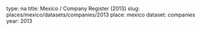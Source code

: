 type: na
title: Mexico / Company Register (2013)
slug: places/mexico/datasets/companies/2013
place: mexico
dataset: companies
year: 2013
